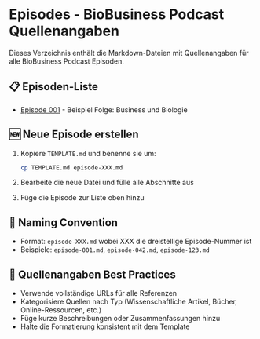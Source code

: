 # Episodes - BioBusiness Podcast Quellenangaben

Dieses Verzeichnis enthält die Markdown-Dateien mit Quellenangaben für alle BioBusiness Podcast Episoden.

## 📋 Episoden-Liste

- [Episode 001](episode-001.md) - Beispiel Folge: Business und Biologie

## 🆕 Neue Episode erstellen

1. Kopiere `TEMPLATE.md` und benenne sie um:
   ```bash
   cp TEMPLATE.md episode-XXX.md
   ```

2. Bearbeite die neue Datei und fülle alle Abschnitte aus

3. Füge die Episode zur Liste oben hinzu

## 📝 Naming Convention

- Format: `episode-XXX.md` wobei XXX die dreistellige Episode-Nummer ist
- Beispiele: `episode-001.md`, `episode-042.md`, `episode-123.md`

## 🔗 Quellenangaben Best Practices

- Verwende vollständige URLs für alle Referenzen
- Kategorisiere Quellen nach Typ (Wissenschaftliche Artikel, Bücher, Online-Ressourcen, etc.)
- Füge kurze Beschreibungen oder Zusammenfassungen hinzu
- Halte die Formatierung konsistent mit dem Template
